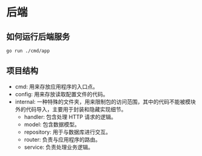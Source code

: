# 后端

## 如何运行后端服务

```
go run ./cmd/app
```

## 项目结构

- cmd: 用来存放应用程序的入口点。
- config: 用来存放读取配置文件的代码。
- internal: 一种特殊的文件夹，用来限制包的访问范围，其中的代码不能被模块外的代码导入，主要用于封装和隐藏实现细节。
  - handler: 包含处理 HTTP 请求的逻辑。
  - model: 包含数据模型。
  - repository: 用于与数据库进行交互。
  - router: 负责与应用程序的路由。
  - service: 负责处理业务逻辑。
